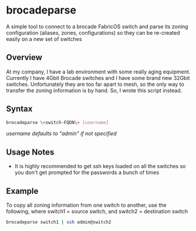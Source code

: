 # brocadeparse
A simple tool to connect to a brocade FabricOS switch and parse its zoning configuration (aliases, zones, configurations) so they can be re-created easily on a new set of switches

## Overview

At my company, I have a lab environment with some really aging equipment.  Currently I have 4Gbit Brocade switches and I have some brand new 32Gbit switches.  Unfortunately they are too far apart to mesh, so the only way to transfer the zoning information is by hand.  So, I wrote this script instead.

## Syntax
```bash
brocadeparse \<switch-FQDN\> [username]
```
_username defaults to "admin" if not specified_

## Usage Notes
* It is highly recommended to get ssh keys loaded on all the switches so you don't get prompted for the passwords a bunch of times

## Example
To copy all zoning information from one switch to another, use the following, where switch1 = source switch, and switch2 = destination switch

```bash
brocadeparse switch1 | ssh admin@switch2
```
